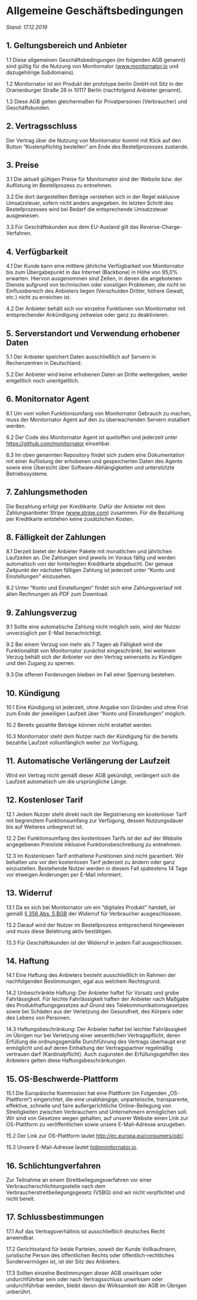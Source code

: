 # Allgemeine Geschäftsbedingungen

*Stand: 17.12.2019*

## 1. Geltungsbereich und Anbieter

1.1 Diese allgemeinen Geschäftsbedingungen (im folgenden AGB genannt) sind gültig für die Nutzung von Monitornator (<a href="https://monitornator.io" target="_blank">www.monitornator.io</a> und dazugehörige Subdomains).

1.2 Monitornator ist ein Produkt der prototype.berlin GmbH mit Sitz in der Oranienburger Straße 26 in 10117 Berlin (nachfolgend Anbieter genannt).

1.3 Diese AGB gelten gleichermaßen für Privatpersonen (Verbraucher) und Geschäftskunden.

## 2. Vertragsschluss

Der Vertrag über die Nutzung von Monitornator kommt mit Klick auf den Button “Kostenpflichtig bestellen” am Ende des Bestellprozesses zustande.

## 3. Preise

3.1 Die aktuell gültigen Preise für Monitornator sind der Website bzw. der Auflistung im Bestellprozess zu entnehmen.

3.2 Die dort dargestellten Beträge verstehen sich in der Regel exklusive Umsatzsteuer, sofern nicht anders angegeben. Im letzten Schritt des Bestellprozesses wird bei Bedarf die entsprechende Umsatzsteuer ausgewiesen.

3.3 Für Geschäftskunden aus dem EU-Ausland gilt das Reverse-Charge-Verfahren.

## 4. Verfügbarkeit

4.1 Der Kunde kann eine mittlere jährliche Verfügbarkeit von Monitornator bis zum Übergabepunkt in das Internet (Backbone) in Höhe von 95,0% erwarten. Hiervon ausgenommen sind Zeiten, in denen die angebotenen Dienste aufgrund von technischen oder sonstigen Problemen, die nicht im Einflussbereich des Anbieters liegen (Verschulden Dritter, höhere Gewalt, etc.) nicht zu erreichen ist.

4.2 Der Anbieter behält sich vor einzelne Funktionen von Monitornator mit entsprechender Ankündigung zeitweise oder ganz zu deaktivieren.

## 5. Serverstandort und Verwendung erhobener Daten

5.1 Der Anbieter speichert Daten ausschließlich auf Servern in Rechenzentren in Deutschland.

5.2 Der Anbieter wird keine erhobenen Daten an Dritte weitergeben, weder entgeltlich noch unentgeltlich.

## 6. Monitornator Agent

6.1 Um vom vollen Funktionsumfang von Monitornator Gebrauch zu machen, muss der Monitornator Agent auf den zu überwachenden Servern installiert werden.

6.2 Der Code des Monitornator Agent ist quelloffen und jederzeit unter <a href="https://github.com/monitornator" target="_blank">https://github.com/monitornator</a> einsehbar.

6.3 Im oben genannten Repository findet sich zudem eine Dokumentation mit einer Auflistung der erhobenen und gespeicherten Daten des Agents sowie eine Übersicht über Software-Abhängigkeiten und unterstützte Betriebssysteme.

## 7. Zahlungsmethoden

Die Bezahlung erfolgt per Kreditkarte. Dafür der Anbieter mit dem Zahlungsanbieter Stripe (<a href="http://www.stripe.com" target="_blank">www.stripe.com</a>) zusammen. Für die Bezahlung per Kreditkarte entstehen keine zusätzlichen Kosten.

## 8. Fälligkeit der Zahlungen

8.1 Derzeit bietet der Anbieter Pakete mit monatlichen und jährlichen Laufzeiten an. Die Zahlungen sind jeweils im Voraus fällig und werden automatisch von der hinterlegten Kreditkarte abgebucht. Der genaue Zeitpunkt der nächsten fälligen Zahlung ist jederzeit unter “Konto und Einstellungen” einzusehen.

8.2 Unter “Konto und Einstellungen” findet sich eine Zahlungsverlauf mit allen Rechnungen als PDF zum Download.

## 9. Zahlungsverzug

9.1 Sollte eine automatische Zahlung nicht möglich sein, wird der Nutzer unverzüglich per E-Mail benachrichtigt.

9.2 Bei einem Verzug von mehr als 7 Tagen ab Fälligkeit wird die Funktionalität von Monitornator zunächst eingeschränkt, bei weiterem Verzug behält sich der Anbieter vor den Vertrag seinerseits zu Kündigen und den Zugang zu sperren.

9.3 Die offenen Forderungen bleiben im Fall einer Sperrung bestehen.

## 10. Kündigung

10.1 Eine Kündigung ist jederzeit, ohne Angabe von Gründen und ohne Frist zum Ende der jeweiligen Laufzeit über “Konto und Einstellungen” möglich.

10.2 Bereits gezahlte Beträge können nicht erstattet werden.

10.3 Monitornator steht dem Nutzer nach der Kündigung für die bereits bezahlte Laufzeit vollumfänglich weiter zur Verfügung.

## 11. Automatische Verlängerung der Laufzeit

Wird ein Vertrag nicht gemäß dieser AGB gekündigt, verlängert sich die Laufzeit automatisch um die ursprüngliche Länge.

## 12. Kostenloser Tarif

12.1 Jedem Nutzer steht direkt nach der Registrierung ein kostenloser Tarif mit begrenztem Funktionsumfang zur Verfügung, dessen Nutzungsdauer bis auf Weiteres unbegrenzt ist.

12.2 Der Funktionsumfang des kostenlosen Tarifs ist der auf der Website angegebenen Preisliste inklusive Funktionsbeschreibung zu entnehmen.

12.3 Im Kostenlosen Tarif enthaltene Funktionen sind nicht garantiert. Wir behalten uns vor den kostenlosen Tarif jederzeit zu ändern oder ganz einzustellen. Bestehende Nutzer werden in diesem Fall spätestens 14 Tage vor etweigen Änderungen per E-Mail informiert.

## 13. Widerruf

13.1 Da es sich bei Monitornator um ein “digitales Produkt” handelt, ist gemäß <a href="https://www.gesetze-im-internet.de/bgb/__356.html" target="_blank">§ 356 Abs. 5 BGB</a> der Widerruf für Verbraucher ausgeschlossen.

13.2 Darauf wird der Nutzer im Bestellprozess entsprechend hingewiesen und muss diese Belehrung aktiv bestätigen.

13.3 Für Geschäftskunden ist der Widerruf in jedem Fall ausgeschlossen.

## 14. Haftung

14.1 Eine Haftung des Anbieters besteht ausschließlich im Rahmen der nachfolgenden Bestimmungen, egal aus welchem Rechtsgrund.

14.2 Unbeschränkte Haftung: Der Anbieter haftet für Vorsatz und grobe Fahrlässigkeit. Für leichte Fahrlässigkeit haften der Anbieter nach Maßgabe des Produkthaftungsgesetzes auf Grund des Telekommunikationsgesetzes sowie bei Schäden aus der Verletzung der Gesundheit, des Körpers oder des Lebens von Personen.

14.3 Haftungsbeschränkung: Der Anbieter haftet bei leichter Fahrlässigkeit im Übrigen nur bei Verletzung einer wesentlichen Vertragspflicht, deren Erfüllung die ordnungsgemäße Durchführung des Vertrags überhaupt erst ermöglicht und auf deren Einhaltung der Vertragspartner regelmäßig vertrauen darf (Kardinalpflicht). Auch zugunsten der Erfüllungsgehilfen des Anbieters gelten diese Haftungsbeschränkungen.

## 15. OS-Beschwerde-Plattform

15.1 Die Europäische Kommission hat eine Plattform (im Fol­genden „OS-Plattform“) eingerichtet, die eine unabhängige, unparteiische, transparente, effektive, schnelle und faire außerge­richtliche Online-Beilegung von Streitigkeiten zwischen Verbrau­chern und Unternehmern ermöglichen soll. Wir sind von Gesetzes wegen gehalten, auf unserer Website einen Link zur OS-Plattform zu veröffentlichen sowie unsere E-Mail-Adresse anzugeben.

15.2 Der Link zur OS-Plattform lautet <a href="http://ec.europa.eu/consumers/odr/" target="_blank">http://ec.europa.eu/consumers/odr/</a>.

15.3 Unsere E-Mail-Adresse lautet hi@monitornator.io.

## 16. Schlichtungverfahren

Zur Teilnahme an einem Streitbeilegungsverfahren vor einer Verbraucherschlichtungsstelle nach dem Verbraucherstreitbeilegungsgesetz (VSBG) sind wir nicht verpflichtet und nicht bereit.

## 17. Schlussbestimmungen

17.1 Auf das Vertragsverhältnis ist ausschließlich deutsches Recht anwendbar.

17.2 Gerichtsstand für beide Parteien, soweit der Kunde Vollkaufmann, juristische Person des öffentlichen Rechts oder öffentlich-rechtliches Sondervermögen ist, ist der Sitz des Anbieters.

17.3 Sollten einzelne Bestimmungen dieser AGB unwirksam oder undurchführbar sein oder nach Vertragsschluss unwirksam oder undurchführbar werden, bleibt davon die Wirksamkeit der AGB im Übrigen unberührt.
